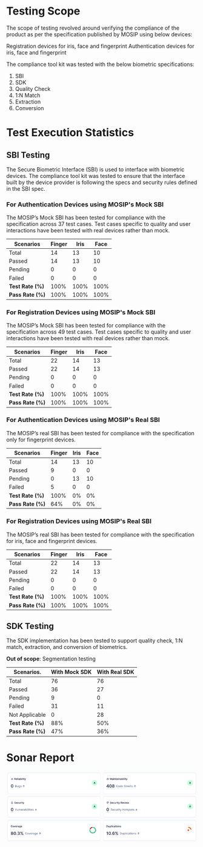 # Testing Scope
The scope of testing revolved around verifying the compliance of the product as per the specification published by MOSIP using below devices:

Registration devices for iris, face and fingerprint
Authentication devices for iris, face and fingerprint

The compliance tool kit was tested with the below biometric specifications:

1. SBI 
1. SDK
  1. Quality Check
  2. 1:N Match
  3. Extraction
  4. Conversion 

# Test Execution Statistics

## SBI Testing
The Secure Biometric Interface (SBI) is used to interface with biometric devices. The compliance tool kit was tested to ensure that the interface built by the device provider is following the specs and security rules defined in the SBI spec.

### For Authentication Devices using MOSIP's Mock SBI
The MOSIP’s Mock SBI has been tested for compliance with the specification across 37 test cases. Test cases specific to quality and user interactions have been tested with real devices rather than mock.

|**Scenarios**| **Finger** | **Iris** | **Face** |
|-------------|------------|----------|----------|
| Total       | 14         | 13       | 10       |
| Passed      | 14         | 13       | 10       |
| Pending     | 0          | 0        | 0        |
| Failed      | 0          | 0        | 0        |
| **Test Rate (%)** | 100% | 100% | 100% |
| **Pass Rate (%)** | 100% | 100% | 100% |

### For Registration Devices using MOSIP's Mock SBI
The MOSIP’s Mock SBI has been tested for compliance with the specification across 49 test cases. Test cases specific to quality and user interactions have been tested with real devices rather than mock.

|**Scenarios**| **Finger** | **Iris** | **Face** |
|-------------|------------|----------|----------|
| Total       | 22         | 14       | 13       |
| Passed      | 22         | 14       | 13       |
| Pending     | 0          | 0        | 0        |
| Failed      | 0          | 0        | 0        |
| **Test Rate (%)** | 100% | 100% | 100% |
| **Pass Rate (%)** | 100% | 100% | 100% |

### For Authentication Devices using MOSIP's Real SBI
The MOSIP’s real SBI has been tested for compliance with the specification only for fingerprint devices. 

|**Scenarios**| **Finger** | **Iris** | **Face** |
|-------------|------------|----------|----------|
| Total       | 14         | 13       | 10       |
| Passed      | 9          | 0        | 0        |
| Pending     | 0          | 13       | 10       |
| Failed      | 5          | 0        | 0        |
| **Test Rate (%)** | 100% | 0% | 0% |
| **Pass Rate (%)** | 64%  | 0% | 0% |

### For Registration Devices using MOSIP's Real SBI
The MOSIP’s real SBI has been tested for compliance with the specification for iris, face and fingerprint devices. 

|**Scenarios**| **Finger** | **Iris** | **Face** |
|-------------|------------|----------|----------|
| Total       | 22         | 14       | 13       |
| Passed      | 22         | 14       | 13       |
| Pending     | 0          | 0        | 0        |
| Failed      | 0          | 0        | 0        |
| **Test Rate (%)** | 100% | 100% | 100% |
| **Pass Rate (%)** | 100% | 100% | 100% |

## SDK Testing
The SDK implementation has been tested to support quality check, 1:N match, extraction, and conversion of biometrics.

**Out of scope**: Segmentation testing

|**Scenarios**.  | **With Mock SDK** | **With Real SDK** |
|----------------|-------------------|-------------------|
| Total          | 76                | 76                |
| Passed         | 36                | 27                |
| Pending        | 9                 | 0                 |
| Failed         | 31                | 11                |
| Not Applicable | 0                 | 28                |
| **Test Rate (%)** | 88% | 50% |
| **Pass Rate (%)** | 47% | 36% |

# Sonar Report

![](_images/ctk-0.0.9-sonar-report.png)
